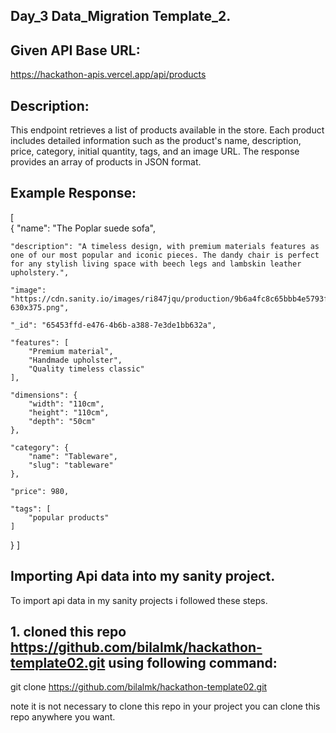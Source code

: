 ## Day_3 Data_Migration Template_2.

## Given API Base URL:
https://hackathon-apis.vercel.app/api/products


## Description:
This endpoint retrieves a list of products available in the store. Each product includes detailed information such as the product's name, description, price, category, initial quantity, tags, and an image URL. The response provides an array of products in JSON format.

## Example Response:



[   
  { 
    "name": "The Poplar suede sofa",
    
    "description": "A timeless design, with premium materials features as one of our most popular and iconic pieces. The dandy chair is perfect for any stylish living space with beech legs and lambskin leather upholstery.",
    
    "image": "https://cdn.sanity.io/images/ri847jqu/production/9b6a4fc8c65bbb4e5793fb0e1116b510d73dc9e8-630x375.png",
    
    "_id": "65453ffd-e476-4b6b-a388-7e3de1bb632a",
    
    "features": [
        "Premium material",
        "Handmade upholster",
        "Quality timeless classic"
    ],

    "dimensions": {
        "width": "110cm",
        "height": "110cm",
        "depth": "50cm"
    },
    
    "category": {
        "name": "Tableware",
        "slug": "tableware"
    },
    
    "price": 980,
    
    "tags": [
        "popular products"
    ]
  }
]

## Importing Api data into my sanity project.
To import api data in my sanity projects i followed these steps.

## 1. cloned this repo https://github.com/bilalmk/hackathon-template02.git using following command:

git clone https://github.com/bilalmk/hackathon-template02.git


note it is not necessary to clone this repo in your project you can clone this repo anywhere you want.